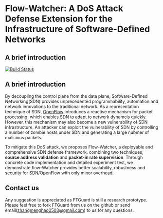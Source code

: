Flow-Watcher: A DoS Attack Defense Extension for the Infrastructure of Software-Defined Networks
====================================

A brief introduction
-------------------

[![Build Status](https://travis-ci.org/floodlight/floodlight.svg?branch=master)](https://travis-ci.org/floodlight/floodlight)

A brief introduction
---------------

By decoupling the control plane from the data plane, Software-Defined Networking(SDN) provides unprecedented programmability, automation and network innovations to the traditional network.
As a representation technique of SDN, [OpenFlow](https://www.opennetworking.org/en/sdn-resources/openflow) introduces a reactive mechanism for packet processing, which enables SDN to adapt to network dynamcis quickly. However, this mechanism may also become a new vulnerability of SDN infrastructure.
An attacker can exploit the vulnerability of SDN by controlling a number of zombie hosts under SDN and generating a large nubmer of malicious packets.

To mitigate this DoS attack, we proposes Flow-Watcher, a deployable and comprehensive SDN defense framework, combining two techniques, **source address validation** and **packet-in rate supervision**.
Through concrete code implementation and detailed experiment test, we demonstrate flow-Watcher provides better scalability, robustness and security for SDN/OpenFlow with only minor overhead.

Contact us
---------------------
Any suggestion is appreciated as FTGuard is still a research prototype. Please feel free to fork FTGuard from us on the github or send email(zhangmenghao0503@gmail.com) to us for any questions.
